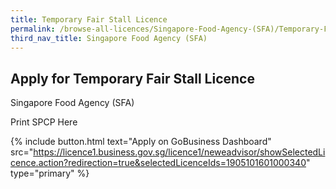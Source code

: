 ```yaml
---
title: Temporary Fair Stall Licence
permalink: /browse-all-licences/Singapore-Food-Agency-(SFA)/Temporary-Fair-Stall-Licence
third_nav_title: Singapore Food Agency (SFA)
---
```


## Apply for Temporary Fair Stall Licence

Singapore Food Agency (SFA)

Print SPCP Here

{% include button.html text="Apply on GoBusiness Dashboard" src="https://licence1.business.gov.sg/licence1/neweadvisor/showSelectedLicence.action?redirection=true&selectedLicenceIds=1905101601000340" type="primary" %}
